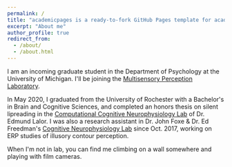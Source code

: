 ```yaml
---
permalink: /
title: "academicpages is a ready-to-fork GitHub Pages template for academic personal websites"
excerpt: "About me"
author_profile: true
redirect_from: 
  - /about/
  - /about.html
---
```



I am an incoming graduate student in the Department of Psychology at the University of Michigan. I'll be joining the [Multisensory Perception Laboratory](https://sites.lsa.umich.edu/brang-lab/). 

In May 2020, I graduated from the University of Rochester with a Bachelor's in Brain and Cognitive Sciences, and completed an honors thesis on silent lipreading in the [Computational Cognitive Neurophysiology Lab](https://www.urmc.rochester.edu/labs/lalor.aspx) of Dr. Edmund Lalor. I was also a research assistant in Dr. John Foxe & Dr. Ed Freedman's [Cognitive Neurophysiology Lab](https://www.urmc.rochester.edu/labs/cognitive-neurophysiology.aspx) since Oct. 2017, working on ERP studies of illusory contour perception.

When I'm not in lab, you can find me climbing on a wall somewhere and playing with film cameras.
